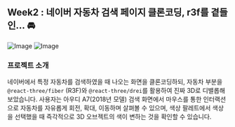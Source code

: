 ## Week2 : 네이버 자동차 검색 페이지 클론코딩, r3f를 곁들인... 🚘
![Image](https://github.com/user-attachments/assets/9129b224-b296-4189-b29c-22666cc8b172)
![Image](https://github.com/user-attachments/assets/cb175b0f-e6c8-4eab-80d2-7464d7b4a1d8)

### 프로젝트 소개
네이버에서 특정 자동차를 검색하였을 때 나오는 화면을 클론코딩하되, 자동차 부분을 `@react-three/fiber` (R3F)와 `@react-three/drei`를 활용하여 진짜 3D로 디밸롭해보았습니다. 사용자는 아우디 A7(2018년 모델) 검색 화면에서 마우스를 통한 인터랙션으로 자동차를 자유롭게 회전, 확대, 이동하며 살펴볼 수 있으며, 색상 팔레트에서 색상을 선택했을 때 즉각적으로 3D 오브젝트의 색이 변하는 것을 확인할 수 있습니다. 
